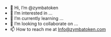 - 👋 Hi, I’m @zymbatoken
- 👀 I’m interested in ...
- 🌱 I’m currently learning ...
- 💞️ I’m looking to collaborate on ...
- 📫 How to reach me at Info@zymbatoken.com

<!---
zymbatoken/zymbatoken is a ✨ special ✨ repository because its `README.md` (this file) appears on your GitHub profile.
You can click the Preview link to take a look at your changes.
--->
